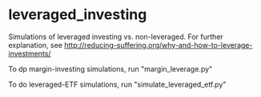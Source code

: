 # leveraged_investing
Simulations of leveraged investing vs. non-leveraged. For further explanation, see http://reducing-suffering.org/why-and-how-to-leverage-investments/

To dp margin-investing simulations, run "margin_leverage.py"

To do leveraged-ETF simulations, run "simulate_leveraged_etf.py"
